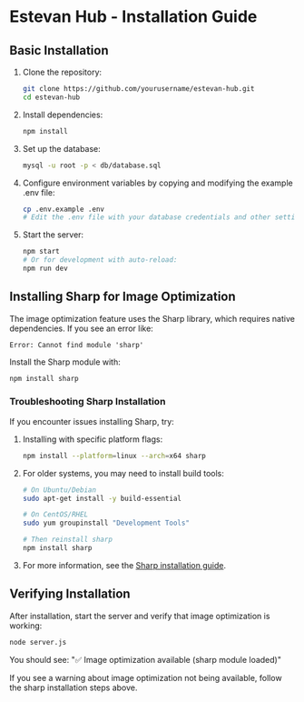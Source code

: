 # Estevan Hub - Installation Guide

## Basic Installation

1. Clone the repository:
   ```bash
   git clone https://github.com/yourusername/estevan-hub.git
   cd estevan-hub
   ```

2. Install dependencies:
   ```bash
   npm install
   ```

3. Set up the database:
   ```bash
   mysql -u root -p < db/database.sql
   ```

4. Configure environment variables by copying and modifying the example .env file:
   ```bash
   cp .env.example .env
   # Edit the .env file with your database credentials and other settings
   ```

5. Start the server:
   ```bash
   npm start
   # Or for development with auto-reload:
   npm run dev
   ```

## Installing Sharp for Image Optimization

The image optimization feature uses the Sharp library, which requires native dependencies. If you see an error like:

```
Error: Cannot find module 'sharp'
```

Install the Sharp module with:

```bash
npm install sharp
```

### Troubleshooting Sharp Installation

If you encounter issues installing Sharp, try:

1. Installing with specific platform flags:
   ```bash
   npm install --platform=linux --arch=x64 sharp
   ```

2. For older systems, you may need to install build tools:
   ```bash
   # On Ubuntu/Debian
   sudo apt-get install -y build-essential
   
   # On CentOS/RHEL
   sudo yum groupinstall "Development Tools"
   
   # Then reinstall sharp
   npm install sharp
   ```

3. For more information, see the [Sharp installation guide](https://sharp.pixelplumbing.com/install).

## Verifying Installation

After installation, start the server and verify that image optimization is working:

```bash
node server.js
```

You should see: "✅ Image optimization available (sharp module loaded)"

If you see a warning about image optimization not being available, follow the sharp installation steps above.
